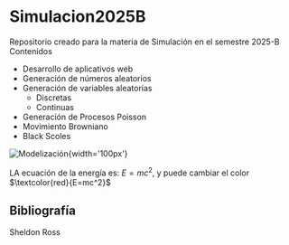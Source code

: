 # Simulacion2025B
Repositorio creado para la materia de Simulación en el semestre 2025-B
Contenidos
- Desarrollo de aplicativos web
- Generación de números aleatorios
- Generación de variables aleatorias
   - Discretas
  - Continuas
- Generación de Procesos Poisson
- Movimiento Browniano
- Black Scoles
 

![Modelización](https://www.simwell.io/hubfs/Imported_Blog_Media/1*nNLRUcFSbnTvUfFvqsKO0w-2.png){width='100px'}

LA ecuación de la energía es: $E=mc^2$, y puede cambiar el color $\textcolor{red}{E=mc^2}$

## Bibliografía

Sheldon Ross
